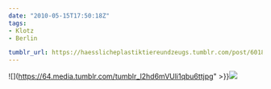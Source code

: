 ```yaml
---
date: "2010-05-15T17:50:18Z"
tags:
- Klotz
- Berlin

tumblr_url: https://haesslicheplastiktiereundzeugs.tumblr.com/post/601835475
---
```

![](https://64.media.tumblr.com/tumblr_l2hd6mVUli1qbu6ttjpg" >}}![](https://64.media.tumblr.com/tumblr_l2hd6zhI1s1qbu6tt.jpg)


